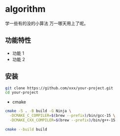 # algorithm

学一些有的没的小算法 万一哪天用上了呢。


## 功能特性
- 功能 1
- 功能 2

## 安装
```bash
git clone https://github.com/xxx/your-project.git
cd your-project
```

- cmake
```bash
cmake -S . -B build -G Ninja \
  -DCMAKE_C_COMPILER=$(brew --prefix)/bin/gcc-15 \
  -DCMAKE_CXX_COMPILER=$(brew --prefix)/bin/g++-15
  
cmake --build build  
```
